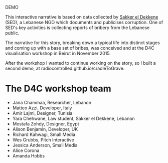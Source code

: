 DEMO

This interactive narrative is based on data collected by <a href="https://www.sakkera.com/">Sakker el Dekkene</a> (SED), a Lebanese NGO which documents and publicises corruption. One of SED's key activities is collecting reports of bribery from the Lebanese public. 

The narrative for this story, breaking down a typical life into distinct stages and coming up with a base set of bribes, was conceived and at the D4C visualisation workshop in Beirut in November 2015. 

After the workshop I wanted to continue working on the story, so I built a second demo, at radiocontrolled.github.io/cradleToGrave. 

# The D4C workshop team 
* Jana Chammaa, Researcher, Lebanon
* Matteo Azzi, Developer, Italy
* Amir Lajmi, Designer, Tunisia
* Yara Chehwane, Law student, Sakker el Dekkene, Lebanon
* Mostafa Zohdy, Designer, Egypt
* Alison Benjamin, Developer, UK
* Richard Kahwagi, Small Media
* Wes Grubbs, Pitch Interactive
* Jessica Anderson, Small Media
* Alice Corona
* Amanda Hobbs
